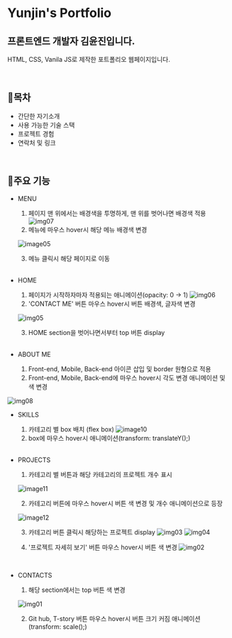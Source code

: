 Yunjin's Portfolio
==================
프론트엔드 개발자 김윤진입니다.
-------------------------------
HTML, CSS, Vanila JS로 제작한 포트폴리오 웹페이지입니다.

<br/>

## 📄목차
  + 간단한 자기소개
  + 사용 가능한 기술 스택
  + 프로젝트 경험
  + 연락처 및 링크
<br/>

## 📌주요 기능
  + MENU
    1. 페이지 맨 위에서는 배경색을 투명하게, 맨 위를 벗어나면 배경색 적용
    ![img07](https://user-images.githubusercontent.com/71006256/187034828-335bec0a-ebc2-4a92-ba94-62801a9d6af6.png)
    2. 메뉴에 마우스 hover시 해당 메뉴 배경색 변경
    
    ![image05](https://user-images.githubusercontent.com/71006256/187033592-76617c79-2294-45a4-8575-5da3b21fd438.png)
    
    3. 메뉴 클릭시 해당 페이지로 이동
    <br/>
  + HOME
    1. 페이지가 시작하자마자 적용되는 애니메이션(opacity: 0 -> 1)
![img06](https://user-images.githubusercontent.com/71006256/187034827-edf92020-00c9-44c8-865c-8ebb28e2f9d4.png)
    2. 'CONTACT ME' 버튼 마우스 hover시 버튼 배경색, 글자색 변경
    
    ![img05](https://user-images.githubusercontent.com/71006256/187034721-d1c44f40-99d1-43c0-a5b8-2d21eea06c05.png)
    
    3. HOME section을 벗어나면서부터 top 버튼 display
    <br/>
  + ABOUT ME
    1. Front-end, Mobile, Back-end 아이콘 삽입 및 border 원형으로 적용
    2. Front-end, Mobile, Back-end에 마우스 hover시 각도 변경 애니메이션 및 색 변경


![img08](https://user-images.githubusercontent.com/71006256/187035083-2579846b-145c-425c-9193-930c6427e649.png)
    <br/>
  + SKILLS
    1. 카테고리 별 box 배치 (flex box)
    ![image10](https://user-images.githubusercontent.com/71006256/187033600-5eb12df1-3512-4fe6-a6fd-cae915453b07.png)
    2. box에 마우스 hover시 애니메이션(transform: translateY();)
    <br/>
  + PROJECTS
    1. 카테고리 별 버튼과 해당 카테고리의 프로젝트 개수 표시
    
    ![image11](https://user-images.githubusercontent.com/71006256/187033601-9592edde-add1-4776-ba4e-e597f5379fd2.png)
    
    2. 카테고리 버튼에 마우스 hover시 버튼 색 변경 및 개수 애니메이션으로 등장
    
    ![image12](https://user-images.githubusercontent.com/71006256/187033603-fa6e57a8-cb6e-42f0-9b9b-d8a40244708b.png)
    
    3. 카테고리 버튼 클릭시 해당하는 프로젝트 display
![img03](https://user-images.githubusercontent.com/71006256/187034642-36cfd944-1055-41c3-b1a9-f94715864554.png)
![img04](https://user-images.githubusercontent.com/71006256/187034644-22326fa5-6a33-4ee5-a823-e9c608c9c9f7.png)

    4. '프로젝트 자세히 보기' 버튼 마우스 hover시 버튼 색 변경
    ![img02](https://user-images.githubusercontent.com/71006256/187034512-a17fc2c5-963d-42c6-b25e-364d4555dcbb.png)
    <br/>
  + CONTACTS
    1. 해당 section에서는 top 버튼 색 변경

    ![img01](https://user-images.githubusercontent.com/71006256/187034619-775f8c90-95a5-4153-81d8-b010e5240047.png)
    
    2. Git hub, T-story 버튼 마우스 hover시 버튼 크기 커짐 애니메이션 (transform: scale();)
    <br/>
